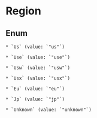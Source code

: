 
# Region

## Enum


    * `Us` (value: `"us"`)

    * `Use` (value: `"use"`)

    * `Usw` (value: `"usw"`)

    * `Usx` (value: `"usx"`)

    * `Eu` (value: `"eu"`)

    * `Jp` (value: `"jp"`)

    * `Unknown` (value: `"unknown"`)



